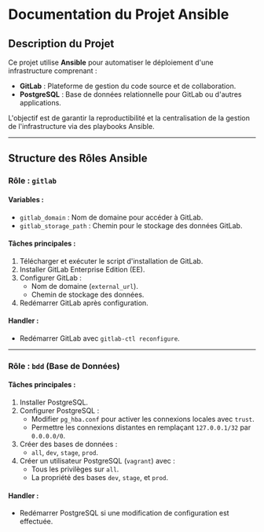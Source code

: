 # Documentation du Projet Ansible

## Description du Projet

Ce projet utilise **Ansible** pour automatiser le déploiement d'une infrastructure comprenant :  
- **GitLab** : Plateforme de gestion du code source et de collaboration.  
- **PostgreSQL** : Base de données relationnelle pour GitLab ou d'autres applications.  

L'objectif est de garantir la reproductibilité et la centralisation de la gestion de l'infrastructure via des playbooks Ansible.

---

## Structure des Rôles Ansible

### Rôle : `gitlab`
#### Variables :
- `gitlab_domain` : Nom de domaine pour accéder à GitLab.  
- `gitlab_storage_path` : Chemin pour le stockage des données GitLab.

#### Tâches principales :
1. Télécharger et exécuter le script d'installation de GitLab.
2. Installer GitLab Enterprise Edition (EE).
3. Configurer GitLab :
   - Nom de domaine (`external_url`).
   - Chemin de stockage des données.  
4. Redémarrer GitLab après configuration.

#### Handler :
- Redémarrer GitLab avec `gitlab-ctl reconfigure`.

---

### Rôle : `bdd` (Base de Données)
#### Tâches principales :
1. Installer PostgreSQL.  
2. Configurer PostgreSQL :  
   - Modifier `pg_hba.conf` pour activer les connexions locales avec `trust`.
   - Permettre les connexions distantes en remplaçant `127.0.0.1/32` par `0.0.0.0/0`.  
3. Créer des bases de données :
   - `all`, `dev`, `stage`, `prod`.  
4. Créer un utilisateur PostgreSQL (`vagrant`) avec :
   - Tous les privilèges sur `all`.  
   - La propriété des bases `dev`, `stage`, et `prod`.  

#### Handler :
- Redémarrer PostgreSQL si une modification de configuration est effectuée.
